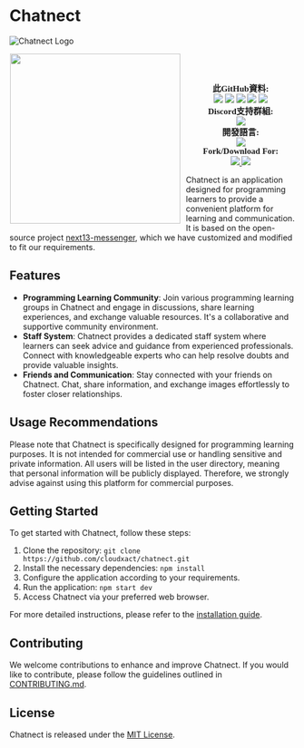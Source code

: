 # Chatnect

![Chatnect Logo](link_to_logo_image)
<p align="center">
	<img src="https://i.ibb.co/9YRrKhf/Discord-Modmail-Bot.png" height="300" style="float: left; margin: 0px 10px 15px 1px;"/> <a style="font-size: 20px"> <a style="font-size: 30px"><br>
</p>

<p align="center">
    <a style="font-size:15px;font-family:verdana"><b>此GitHub資料:</b></a><br>
    <img src="https://img.shields.io/github/release/cloudxact/chatnect?label=Release&logo=files">
    <img src="https://img.shields.io/github/forks/cloudxact/chatnect?label=Forks&color=lime&logo=githubactions&logoColor=lime">
    <img src="https://img.shields.io/github/stars/cloudxact/chatnect?label=Stars&color=yellow&logo=reverbnation&logoColor=yellow">
    <img src="https://img.shields.io/github/license/cloudxact/chatnect?label=License&color=808080&logo=gitbook&logoColor=808080">
    <img src="https://img.shields.io/github/issues/cloudxact/chatnect?label=Issues&color=red&logo=ifixit&logoColor=red">
    <br>
    <a style="font-size:15px;font-family:verdana"><b>Discord支持群組:</b></a><br>
    <a href="https://discord.gg/V5Vw3KGzzq">
        <img src="https://img.shields.io/discord/883760822143320065.svg?label=Discord%20Server:&logo=discord&color=5865F2"><br>
    </a>
    <a style="font-size:15px;font-family:verdana"><b>開發語言:</b></a><br>
    <img src="https://img.shields.io/badge/JavaScript-100000?label=Made%20with:&style=flat&logo=javascript&color=yellow">
    <br>
    <a style="font-size:15px;font-family:verdana"><b>Fork/Download For:</b></a><br>
    <a href="https://replit.com/github/cloudxact/chatnect">
        <img src="https://img.shields.io/badge/Repl.it-100000?label=Fork%20on:&style=flat&logo=replit&color=808080&logoColor=white">
    </a>
    <a href="https://github.com/cloudxact/chatnect/fork">
        <img src="https://img.shields.io/badge/GitHub-100000?label=Fork%20on:&style=flat&logo=github&color=808080">
    </a>
</p>

Chatnect is an application designed for programming learners to provide a convenient platform for learning and communication. It is based on the open-source project [next13-messenger](https://github.com/AntonioErdeljac/next13-messenger), which we have customized and modified to fit our requirements.

## Features

- **Programming Learning Community**: Join various programming learning groups in Chatnect and engage in discussions, share learning experiences, and exchange valuable resources. It's a collaborative and supportive community environment.
- **Staff System**: Chatnect provides a dedicated staff system where learners can seek advice and guidance from experienced professionals. Connect with knowledgeable experts who can help resolve doubts and provide valuable insights.
- **Friends and Communication**: Stay connected with your friends on Chatnect. Chat, share information, and exchange images effortlessly to foster closer relationships.

## Usage Recommendations

Please note that Chatnect is specifically designed for programming learning purposes. It is not intended for commercial use or handling sensitive and private information. All users will be listed in the user directory, meaning that personal information will be publicly displayed. Therefore, we strongly advise against using this platform for commercial purposes.

## Getting Started

To get started with Chatnect, follow these steps:

1. Clone the repository: `git clone https://github.com/cloudxact/chatnect.git`
2. Install the necessary dependencies: `npm install`
3. Configure the application according to your requirements.
4. Run the application: `npm start dev`
5. Access Chatnect via your preferred web browser.

For more detailed instructions, please refer to the [installation guide](link_to_installation_guide).

## Contributing

We welcome contributions to enhance and improve Chatnect. If you would like to contribute, please follow the guidelines outlined in [CONTRIBUTING.md](link_to_contributing_guide).

## License

Chatnect is released under the [MIT License](https://github.com/cloudxact/chatnect/blob/main/LICENSE).
